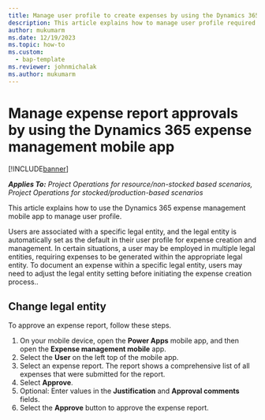 ```yaml
---
title: Manage user profile to create expenses by using the Dynamics 365 expense management mobile app
description: This article explains how to manage user profile required to create or manage expenses using Dynamics 365 expense management mobile app.
author: mukumarm
ms.date: 12/19/2023
ms.topic: how-to
ms.custom: 
  - bap-template
ms.reviewer: johnmichalak
ms.author: mukumarm
---
```


# Manage expense report approvals by using the Dynamics 365 expense management mobile app

[!INCLUDE[banner](../includes/banner.md)]

_**Applies To:** Project Operations for resource/non-stocked based scenarios, Project Operations for stocked/production-based scenarios_

This article explains how to use the Dynamics 365 expense management mobile app to manage user profile.

Users are associated with a specific legal entity, and the legal entity is automatically set as the default in their user profile for expense creation and management. In certain situations, a user may be employed in multiple legal entities, requiring expenses to be generated within the appropriate legal entity. To document an expense within a specific legal entity, users may need to adjust the legal entity setting before initiating the expense creation process..

## Change legal entity

To approve an expense report, follow these steps.

1. On your mobile device, open the **Power Apps** mobile app, and then open the **Expense management mobile** app.
1. Select the **User** on the left top of the mobile app. 
1. Select an expense report. The report shows a comprehensive list of all expenses that were submitted for the report.
1. Select **Approve**.
1. Optional: Enter values in the **Justification** and **Approval comments** fields.
1. Select the **Approve** button to approve the expense report.
